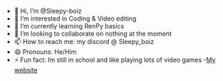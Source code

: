 - 👋 Hi, I’m @Sleepy-boiz
- 👀 I’m interested in Coding & Video editing
- 🌱 I’m currently learning RenPy basics
- 💞️ I’m looking to collaborate on nothing at the moment
- 📫 How to reach me: my discord @ Sleepy_boiz <!-- idk if this is correct gotta check latter -->
- 😄 Pronouns: He/Him
- ⚡ Fun fact: Im still in school and like playing lots of video games
-<a href="https://sleepyboiz.neocities.org/">My website </a>

<!---
Sleepy-boiz/Sleepy-boiz is a ✨ special ✨ repository because its `README.md` (this file) appears on your GitHub profile.
You can click the Preview link to take a look at your changes.
--->
